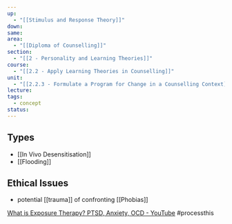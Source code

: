 ```yaml
---
up:
  - "[[Stimulus and Response Theory]]"
down: 
same: 
area:
  - "[[Diploma of Counselling]]"
section:
  - "[[2 - Personality and Learning Theories]]"
course:
  - "[[2.2 - Apply Learning Theories in Counselling]]"
unit:
  - "[[2.2.3 - Formulate a Program for Change in a Counselling Context]]"
lecture: 
tags:
  - concept
status:
---
```

## Types
- [[In Vivo Desensitisation]]
- [[Flooding]]

## Ethical Issues
- potential [[trauma]] of confronting [[Phobias]]

[What is Exposure Therapy? PTSD, Anxiety, OCD - YouTube](https://youtu.be/mlJy85EQrCI) #processthis 